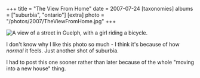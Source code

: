 +++
title = "The View From Home"
date = 2007-07-24
[taxonomies]
albums = ["suburbia", "ontario"]
[extra]
photo = "/photos/2007/TheViewFromHome.jpg"
+++

![A view of a street in Guelph, with a girl riding a bicycle.](/photos/2007/TheViewFromHome.jpg "Zoooooooooomed right in.")

I don't know why I like this photo so much - I think it's because of how _normal_ it feels. Just another shot of suburbia.

I had to post this one sooner rather than later because of the whole "moving into a new house" thing.
